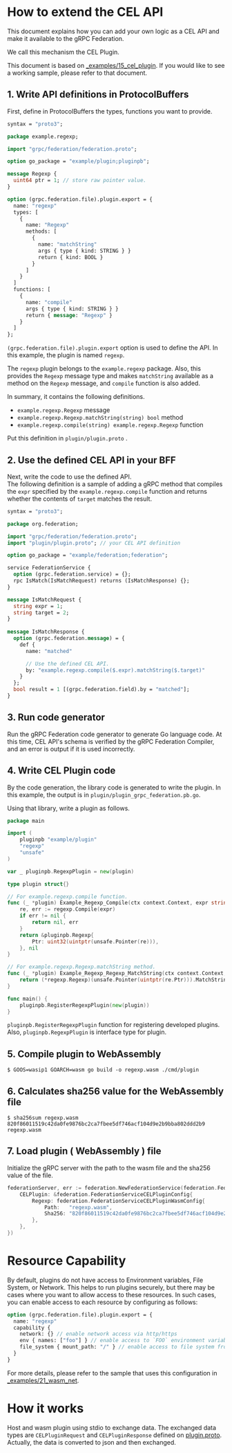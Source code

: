 # How to extend the CEL API

This document explains how you can add your own logic as a CEL API and make it available to the gRPC Federation.

We call this mechanism the CEL Plugin.

This document is based on [_examples/15_cel_plugin](./../_examples/15_cel_plugin/). If you would like to see a working sample, please refer to that document.

## 1. Write API definitions in ProtocolBuffers

First, define in ProtocolBuffers the types, functions you want to provide.

```proto
syntax = "proto3";

package example.regexp;

import "grpc/federation/federation.proto";

option go_package = "example/plugin;pluginpb";

message Regexp {
  uint64 ptr = 1; // store raw pointer value.
}

option (grpc.federation.file).plugin.export = {
  name: "regexp"
  types: [
    {
      name: "Regexp"
      methods: [
        {
          name: "matchString"
          args { type { kind: STRING } }
          return { kind: BOOL }
        }
      ]
    }
  ]
  functions: [
    {
      name: "compile"
      args { type { kind: STRING } }
      return { message: "Regexp" }
    }
  ]
};
```

`(grpc.federation.file).plugin.export` option is used to define the API. In this example, the plugin is named `regexp`.

The `regexp` plugin belongs to the `example.regexp` package. Also, this provides the `Regexp` message type and makes `matchString` available as a method on the `Regexp` message, and `compile` function is also added.

In summary, it contains the following definitions.

- `example.regexp.Regexp` message
- `example.regexp.Regexp.matchString(string) bool` method
- `example.regexp.compile(string) example.regexp.Regexp` function

Put this definition in `plugin/plugin.proto` .

## 2. Use the defined CEL API in your BFF

Next, write the code to use the defined API.  
The following definition is a sample of adding a gRPC method that compiles the `expr` specified by the `example.regexp.compile` function and returns whether the contents of `target` matches the result.

```proto
syntax = "proto3";

package org.federation;

import "grpc/federation/federation.proto";
import "plugin/plugin.proto"; // your CEL API definition

option go_package = "example/federation;federation";

service FederationService {
  option (grpc.federation.service) = {};
  rpc IsMatch(IsMatchRequest) returns (IsMatchResponse) {};
}

message IsMatchRequest {
  string expr = 1;
  string target = 2;
}
    
message IsMatchResponse {
  option (grpc.federation.message) = {
    def {
      name: "matched"

      // Use the defined CEL API.
      by: "example.regexp.compile($.expr).matchString($.target)"
    }
  };
  bool result = 1 [(grpc.federation.field).by = "matched"];
}
```

## 3. Run code generator

Run the gRPC Federation code generator to generate Go language code. At this time, CEL API's schema is verified by the gRPC Federation Compiler, and an error is output if it is used incorrectly.

## 4. Write CEL Plugin code

By the code generation, the library code is generated to write the plugin. In this example, the output is in `plugin/plugin_grpc_federation.pb.go`.

Using that library, write a plugin as follows.

```go
package main

import (
	pluginpb "example/plugin"
	"regexp"
	"unsafe"
)

var _ pluginpb.RegexpPlugin = new(plugin)

type plugin struct{}

// For example.regexp.compile function.
func (_ *plugin) Example_Regexp_Compile(ctx context.Context, expr string) (*pluginpb.Regexp, error) {
	re, err := regexp.Compile(expr)
	if err != nil {
		return nil, err
	}
	return &pluginpb.Regexp{
		Ptr: uint32(uintptr(unsafe.Pointer(re))),
	}, nil
}

// For example.regexp.Regexp.matchString method.
func (_ *plugin) Example_Regexp_Regexp_MatchString(ctx context.Context, re *pluginpb.Regexp, s string) (bool, error) {
	return (*regexp.Regexp)(unsafe.Pointer(uintptr(re.Ptr))).MatchString(s), nil
}

func main() {
	pluginpb.RegisterRegexpPlugin(new(plugin))
}
```

`pluginpb.RegisterRegexpPlugin` function for registering developed plugins. Also, `pluginpb.RegexpPlugin` is interface type for plugin.

## 5. Compile plugin to WebAssembly

```console
$ GOOS=wasip1 GOARCH=wasm go build -o regexp.wasm ./cmd/plugin
```

## 6. Calculates sha256 value for the WebAssembly file

```console
$ sha256sum regexp.wasm
820f86011519c42da0fe9876bc2ca7fbee5df746acf104d9e2b9bba802ddd2b9  regexp.wasm
```

## 7. Load plugin ( WebAssembly ) file

Initialize the gRPC server with the path to the wasm file and the sha256 value of the file.

```go
federationServer, err := federation.NewFederationService(federation.FederationServiceConfig{
	CELPlugin: &federation.FederationServiceCELPluginConfig{
		Regexp: federation.FederationServiceCELPluginWasmConfig{
			Path:   "regexp.wasm",
			Sha256: "820f86011519c42da0fe9876bc2ca7fbee5df746acf104d9e2b9bba802ddd2b9",
		},
	},
})
```

# Resource Capability

By default, plugins do not have access to Environment variables, File System, or Network. This helps to run plugins securely, but there may be cases where you want to allow access to these resources.
In such cases, you can enable access to each resource by configuring as follows:

```proto
option (grpc.federation.file).plugin.export = {
  name: "regexp"
  capability {
    network: {} // enable network access via http/https
    env { names: ["foo"] } // enable access to `FOO` environment variable
    file_system { mount_path: "/" } // enable access to file system from mount point `/`
  }
}
```

For more details, please refer to the sample that uses this configuration in [_examples/21_wasm_net](../_examples/21_wasm_net/).

# How it works

Host and wasm plugin using stdio to exchange data.
The exchanged data types are `CELPluginRequest` and `CELPluginResponse` defined on [plugin.proto](https://github.com/mercari/grpc-federation/blob/main/proto/grpc/federation/plugin.proto). Actually, the data is converted to json and then exchanged.
